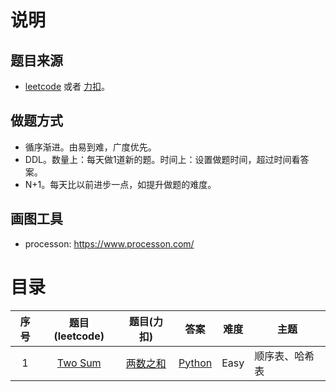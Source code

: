 

# 说明

## 题目来源

-  [leetcode](https://leetcode.com/problemset/algorithms/) 或者 [力扣](https://leetcode-cn.com/problemset/algorithms/)。

## 做题方式

- 循序渐进。由易到难，广度优先。
- DDL。数量上：每天做1道新的题。时间上：设置做题时间，超过时间看答案。
- N+1。每天比以前进步一点，如提升做题的难度。

## 画图工具

- processon: https://www.processon.com/


# 目录

| 序号 |                  题目(leetcode)                   |                      题目(力扣)                       |                答案                | 难度 | 主题           |
| :--: | :-----------------------------------------------: | :---------------------------------------------------: | :--------------------------------: | :--: | -------------- |
|  1   | [Two Sum](https://leetcode.com/problems/two-sum/) | [两数之和](https://leetcode-cn.com/problems/two-sum/) | [Python](./algorithms/1.TwoSum.md) | Easy | 顺序表、哈希表 |
